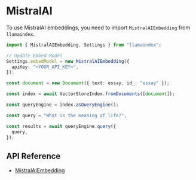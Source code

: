 # MistralAI

To use MistralAI embeddings, you need to import `MistralAIEmbedding` from `llamaindex`.

```ts
import { MistralAIEmbedding, Settings } from "llamaindex";

// Update Embed Model
Settings.embedModel = new MistralAIEmbedding({
  apiKey: "<YOUR_API_KEY>",
});

const document = new Document({ text: essay, id_: "essay" });

const index = await VectorStoreIndex.fromDocuments([document]);

const queryEngine = index.asQueryEngine();

const query = "What is the meaning of life?";

const results = await queryEngine.query({
  query,
});
```

## API Reference

- [MistralAIEmbedding](../../../api/classes/MistralAIEmbedding.md)
